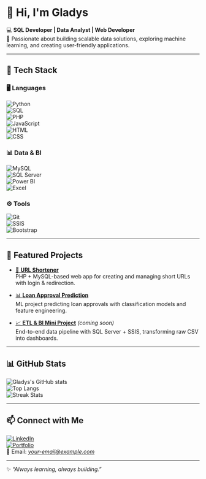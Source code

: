 # 👋 Hi, I'm Gladys  

💻 **SQL Developer | Data Analyst | Web Developer**  
🚀 Passionate about building scalable data solutions, exploring machine learning, and creating user-friendly applications.  

---

## 🔧 Tech Stack  

### 🖥️ Languages  
![Python](https://img.shields.io/badge/Python-3776AB?style=for-the-badge&logo=python&logoColor=white)  
![SQL](https://img.shields.io/badge/SQL-005C84?style=for-the-badge&logo=databricks&logoColor=white)  
![PHP](https://img.shields.io/badge/PHP-777BB4?style=for-the-badge&logo=php&logoColor=white)  
![JavaScript](https://img.shields.io/badge/JavaScript-F7DF1E?style=for-the-badge&logo=javascript&logoColor=black)  
![HTML](https://img.shields.io/badge/HTML5-E34F26?style=for-the-badge&logo=html5&logoColor=white)  
![CSS](https://img.shields.io/badge/CSS3-1572B6?style=for-the-badge&logo=css3&logoColor=white)  

### 📊 Data & BI  
![MySQL](https://img.shields.io/badge/MySQL-005C84?style=for-the-badge&logo=mysql&logoColor=white)  
![SQL Server](https://img.shields.io/badge/MS%20SQL%20Server-CC2927?style=for-the-badge&logo=microsoftsqlserver&logoColor=white)  
![Power BI](https://img.shields.io/badge/PowerBI-F2C811?style=for-the-badge&logo=powerbi&logoColor=black)  
![Excel](https://img.shields.io/badge/Excel-217346?style=for-the-badge&logo=microsoft-excel&logoColor=white)  

### ⚙️ Tools  
![Git](https://img.shields.io/badge/Git-F05032?style=for-the-badge&logo=git&logoColor=white)  
![SSIS](https://img.shields.io/badge/SSIS-CC2927?style=for-the-badge&logo=microsoft&logoColor=white)  
![Bootstrap](https://img.shields.io/badge/Bootstrap-563D7C?style=for-the-badge&logo=bootstrap&logoColor=white)  

---

## 🌟 Featured Projects  

- [🔗 **URL Shortener**](https://github.com/haingladys/Url-Shortner)  
  PHP + MySQL-based web app for creating and managing short URLs with login & redirection.  

- [📊 **Loan Approval Prediction**](https://github.com/haingladys/Predicting-Personal-Loan-Approval-Using-Machine-Learning)  
  ML project predicting loan approvals with classification models and feature engineering.  

- [📈 **ETL & BI Mini Project**](#) *(coming soon)*  
  End-to-end data pipeline with SQL Server + SSIS, transforming raw CSV into dashboards.  

---

## 📊 GitHub Stats  

![Gladys's GitHub stats](https://github-readme-stats.vercel.app/api?username=haingladys&show_icons=true&theme=tokyonight)  
![Top Langs](https://github-readme-stats.vercel.app/api/top-langs/?username=haingladys&layout=compact&theme=tokyonight)  
![Streak Stats](https://github-readme-streak-stats.herokuapp.com/?user=haingladys&theme=tokyonight)  

---

## 📫 Connect with Me  

[![LinkedIn](https://img.shields.io/badge/LinkedIn-0A66C2?style=for-the-badge&logo=linkedin&logoColor=white)](your-linkedin-url)  
[![Portfolio](https://img.shields.io/badge/Portfolio-000000?style=for-the-badge&logo=githubpages&logoColor=white)](your-portfolio-url)  
📧 Email: *your-email@example.com*  

---
✨ *“Always learning, always building.”*  


